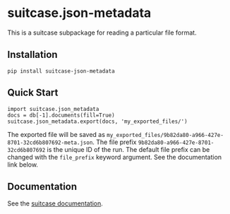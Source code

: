 # suitcase.json-metadata

This is a suitcase subpackage for reading a particular file format.

## Installation

```
pip install suitcase-json-metadata
```

## Quick Start

```
import suitcase.json_metadata
docs = db[-1].documents(fill=True)
suitcase.json_metadata.export(docs, 'my_exported_files/')
```

The exported file will be saved as
`my_exported_files/9b82da80-a966-427e-8701-32cd6b807692-meta.json`.
The file prefix `9b82da80-a966-427e-8701-32cd6b807692` is the unique ID of the
run. The default file prefix can be changed with the `file_prefix` keyword
argument. See the documentation link below.

## Documentation

See the [suitcase documentation](https://blueskyproject.io/suitcase).
